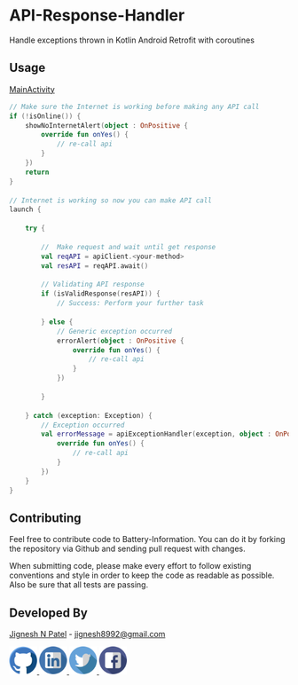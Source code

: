 # API-Response-Handler
Handle exceptions thrown in Kotlin Android Retrofit with coroutines

## Usage
[MainActivity](https://github.com/jignesh8992/API-Response-Handler/blob/master/app/src/main/java/com/example/responsehandler/MainActivity.kt)
```kotlin
// Make sure the Internet is working before making any API call
if (!isOnline()) {
    showNoInternetAlert(object : OnPositive {
        override fun onYes() {
            // re-call api
        }
    })
    return
}

// Internet is working so now you can make API call
launch {
    
    try {               

        //  Make request and wait until get response
        val reqAPI = apiClient.<your-method>
        val resAPI = reqAPI.await()

        // Validating API response
        if (isValidResponse(resAPI)) {                 
            // Success: Perform your further task
           
        } else {
            // Generic exception occurred
            errorAlert(object : OnPositive {
                override fun onYes() {
                    // re-call api
                }
            })
       
        }
        
    } catch (exception: Exception) {
        // Exception occurred
        val errorMessage = apiExceptionHandler(exception, object : OnPositive {
            override fun onYes() {
                // re-call api
            }
        })
    }
}
```


## Contributing
Feel free to contribute code to Battery-Information. You can do it by forking the repository via Github and sending pull request with changes.

When submitting code, please make every effort to follow existing conventions and style in order to keep the code as readable as possible. Also be sure that all tests are passing.
 
## Developed By
[Jignesh N Patel](https://github.com/jignesh8992) - [jignesh8992@gmail.com](https://mail.google.com/mail/u/0/?view=cm&fs=1&to=jignesh8992@gmail.com&su=https://github.com/jignesh8992/Battery-Information&body=&bcc=jignesh8992@gmail.com&tf=1)

  <a href="https://github.com/jignesh8992" rel="nofollow">
  <img alt="Follow me on Google+" 
       height="50" width="50" 
       src="https://github.com/jignesh8992/Battery-Information/blob/master/social/github.png" 
       style="max-width:100%;">
  </a>
  
  <a href="https://www.linkedin.com/in/jignesh8992/" rel="nofollow">
  <img alt="Follow me on LinkedIn" 
       height="50" width="50" 
       src="https://github.com/jignesh8992/Battery-Information/blob/master/social/linkedin.png" 
       style="max-width:100%;">
  </a>
  
  <a href="https://twitter.com/jignesh8992" rel="nofollow">
  <img alt="Follow me on Facebook" 
       height="50" width="50"
       src="https://github.com/jignesh8992/Battery-Information/blob/master/social/twitter.png" 
       style="max-width:100%;">
  </a>
  
  <a href="https://www.facebook.com/jignesh8992" rel="nofollow">
  <img alt="Follow me on Facebook" 
       height="50" width="50" 
       src="https://github.com/jignesh8992/Battery-Information/blob/master/social/facebook.png" 
       style="max-width:100%;">
  </a>
